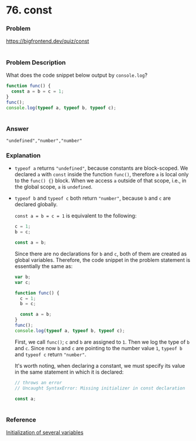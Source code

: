 # 76. const

### Problem

https://bigfrontend.dev/quiz/const

#

### Problem Description

What does the code snippet below output by `console.log`?

<!-- prettier-ignore -->
```js
function func() {
  const a = b = c = 1;
}
func();
console.log(typeof a, typeof b, typeof c);
```

#

### Answer

```
"undefined","number","number"
```

### Explanation

- `typeof a` returns `"undefined"`, because constants are block-scoped. We declared `a` with `const` inside the function `func()`, therefore `a` is local only to the `func() {}` block. When we access `a` outside of that scope, i.e., in the global scope, `a` is `undefined`.

- `typeof b` and `typeof c` both return `"number"`, because `b` and `c` are declared globally.

  `const a = b = c = 1` is equivalent to the following:

  ```js
  c = 1;
  b = c;

  const a = b;
  ```

  Since there are no declarations for `b` and `c`, both of them are created as global variables. Therefore, the code snippet in the problem statement is essentially the same as:

  ```js
  var b;
  var c;

  function func() {
    c = 1;
    b = c;

    const a = b;
  }
  func();
  console.log(typeof a, typeof b, typeof c);
  ```

  First, we call `func()`; `c` and `b` are assigned to `1`. Then we log the type of `b` and `c`. Since now `b` and `c` are pointing to the number value `1`, `typeof b` and `typeof c` return `"number"`.

  It's worth noting, when declaring a constant, we must specify its value in the same statement in which it is declared:

  ```js
  // throws an error
  // Uncaught SyntaxError: Missing initializer in const declaration

  const a;
  ```

#

### Reference

[Initialization of several variables](https://developer.mozilla.org/en-US/docs/Web/JavaScript/Reference/Statements/var#initialization_of_several_variables)

